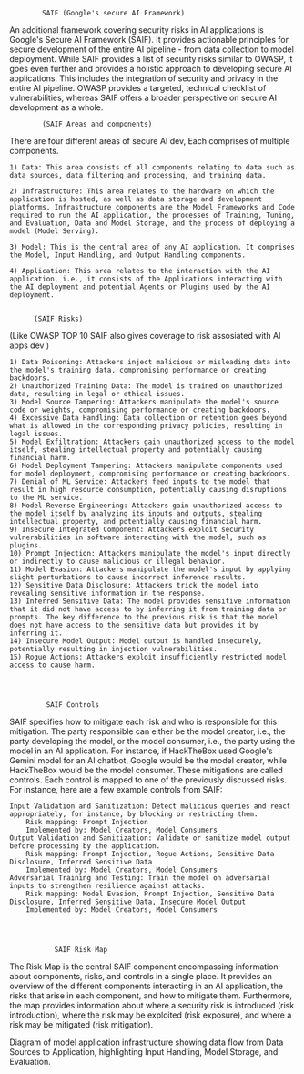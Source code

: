             SAIF (Google's secure AI Framework)

An additional framework covering security risks in AI applications is Google's Secure AI Framework (SAIF). It provides actionable principles for secure development of the entire AI pipeline - from data collection to model deployment. While SAIF provides a list of security risks similar to OWASP, it goes even further and provides a holistic approach to developing secure AI applications. This includes the integration of security and privacy in the entire AI pipeline. OWASP provides a targeted, technical checklist of vulnerabilities, whereas SAIF offers a broader perspective on secure AI development as a whole.


            (SAIF Areas and components)

There are four different areas of secure AI dev, Each comprises of multiple components.


    1) Data: This area consists of all components relating to data such as data sources, data filtering and processing, and training data.

    2) Infrastructure: This area relates to the hardware on which the application is hosted, as well as data storage and development platforms. Infrastructure components are the Model Frameworks and Code required to run the AI application, the processes of Training, Tuning, and Evaluation, Data and Model Storage, and the process of deploying a model (Model Serving).

    3) Model: This is the central area of any AI application. It comprises the Model, Input Handling, and Output Handling components.

    4) Application: This area relates to the interaction with the AI application, i.e., it consists of the Applications interacting with the AI deployment and potential Agents or Plugins used by the AI deployment.


          (SAIF Risks)

(Like OWASP TOP 10 SAIF also gives coverage to risk assosiated with AI apps dev ) 

    1) Data Poisoning: Attackers inject malicious or misleading data into the model's training data, compromising performance or creating backdoors.
    2) Unauthorized Training Data: The model is trained on unauthorized data, resulting in legal or ethical issues.
    3) Model Source Tampering: Attackers manipulate the model's source code or weights, compromising performance or creating backdoors.
    4) Excessive Data Handling: Data collection or retention goes beyond what is allowed in the corresponding privacy policies, resulting in legal issues.
    5) Model Exfiltration: Attackers gain unauthorized access to the model itself, stealing intellectual property and potentially causing financial harm.
    6) Model Deployment Tampering: Attackers manipulate components used for model deployment, compromising performance or creating backdoors.
    7) Denial of ML Service: Attackers feed inputs to the model that result in high resource consumption, potentially causing disruptions to the ML service.
    8) Model Reverse Engineering: Attackers gain unauthorized access to the model itself by analyzing its inputs and outputs, stealing intellectual property, and potentially causing financial harm.
    9) Insecure Integrated Component: Attackers exploit security vulnerabilities in software interacting with the model, such as plugins.
    10) Prompt Injection: Attackers manipulate the model's input directly or indirectly to cause malicious or illegal behavior.
    11) Model Evasion: Attackers manipulate the model's input by applying slight perturbations to cause incorrect inference results.
    12) Sensitive Data Disclosure: Attackers trick the model into revealing sensitive information in the response.
    13) Inferred Sensitive Data: The model provides sensitive information that it did not have access to by inferring it from training data or prompts. The key difference to the previous risk is that the model does not have access to the sensitive data but provides it by inferring it.
    14) Insecure Model Output: Model output is handled insecurely, potentially resulting in injection vulnerabilities.
    15) Rogue Actions: Attackers exploit insufficiently restricted model access to cause harm.




             SAIF Controls

SAIF specifies how to mitigate each risk and who is responsible for this mitigation. The party responsible can either be the model creator, i.e., the party developing the model, or the model consumer, i.e., the party using the model in an AI application. For instance, if HackTheBox used Google's Gemini model for an AI chatbot, Google would be the model creator, while HackTheBox would be the model consumer. These mitigations are called controls. Each control is mapped to one of the previously discussed risks. For instance, here are a few example controls from SAIF:

    Input Validation and Sanitization: Detect malicious queries and react appropriately, for instance, by blocking or restricting them.
        Risk mapping: Prompt Injection
        Implemented by: Model Creators, Model Consumers
    Output Validation and Sanitization: Validate or sanitize model output before processing by the application.
        Risk mapping: Prompt Injection, Rogue Actions, Sensitive Data Disclosure, Inferred Sensitive Data
        Implemented by: Model Creators, Model Consumers
    Adversarial Training and Testing: Train the model on adversarial inputs to strengthen resilience against attacks.
        Risk mapping: Model Evasion, Prompt Injection, Sensitive Data Disclosure, Inferred Sensitive Data, Insecure Model Output
        Implemented by: Model Creators, Model Consumers




               SAIF Risk Map

The Risk Map is the central SAIF component encompassing information about components, risks, and controls in a single place. It provides an overview of the different components interacting in an AI application, the risks that arise in each component, and how to mitigate them. Furthermore, the map provides information about where a security risk is introduced (risk introduction), where the risk may be exploited (risk exposure), and where a risk may be mitigated (risk mitigation).

Diagram of model application infrastructure showing data flow from Data Sources to Application, highlighting Input Handling, Model Storage, and Evaluation.